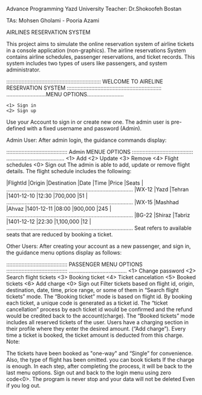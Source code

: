 Advance Programming
Yazd University
Teacher: Dr.Shokoofeh Bostan

TAs: Mohsen Gholami - Pooria Azami

AIRLINES RESERVATION SYSTEM

This project aims to simulate the online reservation system of airline tickets in a console application (non-graphics). The airline reservations System contains airline schedules, passenger reservations, and ticket records. This system includes two types of users like passengers, and system administrator.

::::::::::::::::::::::::::::::::::::::::::::::::::::::::::::::
           WELCOME TO AIRELINE RESERVATION SYSTEM
::::::::::::::::::::::::::::::::::::::::::::::::::::::::::::::
..........................MENU OPTIONS........................

    <1> Sign in
    <2> Sign up 
Use your Account to sign in or create new one. The admin user is pre-defined with a fixed username and password (Admin).

Admin User: After admin login, the guidance commands display:

::::::::::::::::::::::::::::::::::::::::
           Admin MENUE OPTIONS
::::::::::::::::::::::::::::::::::::::::
 ......................................
    <1> Add
    <2> Update
    <3> Remove
    <4> Flight schedules
    <0> Sign out
The admin is able to add, update or remove flight details. The flight schedule includes the following:

|FlightId   |Origin     |Destination  |Date        |Time       |Price      |Seats |
...................................................................................
|WX-12      |Yazd       |Tehran       |1401-12-10  |12:30      |700,000    |51    |
...................................................................................
|WX-15      |Mashhad    |Ahvaz        |1401-12-11  |08:00      |900,000    |245   |
...................................................................................
|BG-22      |Shiraz     |Tabriz       |1401-12-12  |22:30      |1,100,000  |12    |
...................................................................................
Seat refers to available seats that are reduced by booking a ticket.

Other Users: After creating your account as a new passenger, and sign in, the guidance menu options display as follows:

::::::::::::::::::::::::::::::::::::::::
         PASSENGER MENU OPTIONS
::::::::::::::::::::::::::::::::::::::::
 ......................................
    <1> Change password
    <2> Search flight tickets
    <3> Booking ticket
    <4> Ticket cancelation
    <5> Booked tickets
    <6> Add charge
    <0> Sign out
Filter tickets based on flight id, origin, destination, date, time, price range, or some of them in “Search flight tickets” mode.
The “Booking ticket” mode is based on flight id. By booking each ticket, a unique code is generated as a ticket id.
The “ticket cancellation” process by each ticket id would be confirmed and the refund would be credited back to the account(charge).
The “Booked tickets” mode includes all reserved tickets of the user.
Users have a charging section in their profile where they enter the desired amount. (“Add charge”). Every time a ticket is booked, the ticket amount is deducted from this charge.
Note:

The tickets have been booked as "one-way" and “Single” for convenience. Also, the type of flight has been omitted.
you can book tickets If the charge is enough.
In each step, after completing the process, it will be back to the last menu options.
Sign out and back to the login menu using zero code<0>.
The program is never stop and your data will not be deleted Even if you log out.
